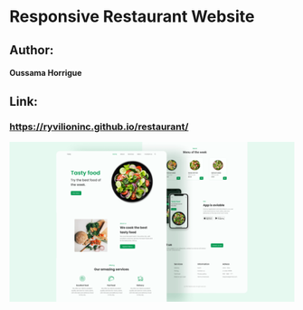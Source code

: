 # Responsive Restaurant Website

## Author:
<h4>Oussama Horrigue</h4>

## Link:
<a href="https://ryvilioninc.github.io/restaurant/" target="_blank"><h3>https://ryvilioninc.github.io/restaurant/</h3></a>


![preview img](/preview.png)
